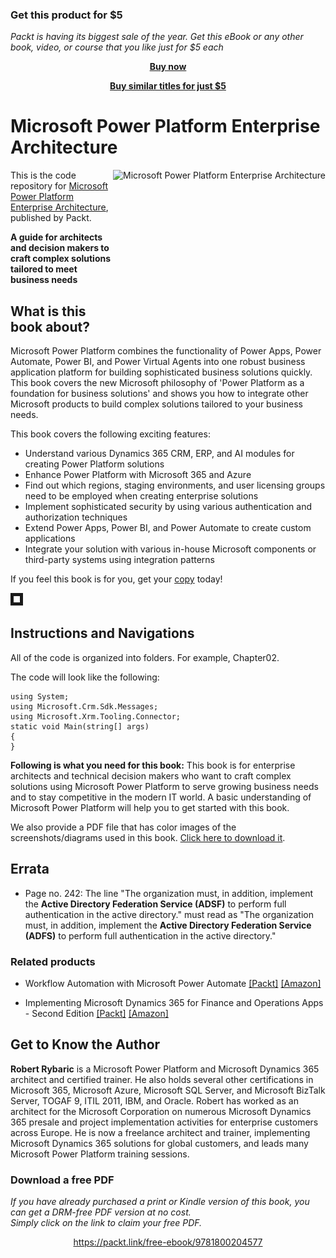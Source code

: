 
### Get this product for $5

<i>Packt is having its biggest sale of the year. Get this eBook or any other book, video, or course that you like just for $5 each</i>


<b><p align='center'>[Buy now](https://packt.link/9781800204577)</p></b>


<b><p align='center'>[Buy similar titles for just $5](https://subscription.packtpub.com/search)</p></b>


# Microsoft Power Platform Enterprise Architecture

<a href="https://www.packtpub.com/business-other/microsoft-power-platform-enterprise-architecture?utm_source=github&utm_medium=repository&utm_campaign=9781800204577"><img src="https://static.packt-cdn.com/products/9781800204577/cover/smaller" alt="Microsoft Power Platform Enterprise Architecture" height="256px" align="right"></a>

This is the code repository for [Microsoft Power Platform Enterprise Architecture](https://www.packtpub.com/business-other/microsoft-power-platform-enterprise-architecture?utm_source=github&utm_medium=repository&utm_campaign=9781800204577), published by Packt.

**A guide for architects and decision makers to craft complex solutions tailored to meet business needs**

## What is this book about?
Microsoft Power Platform combines the functionality of Power Apps, Power Automate, Power BI, and Power Virtual Agents into one robust business application platform for building sophisticated business solutions quickly. This book covers the new Microsoft philosophy of 'Power Platform as a foundation for business solutions' and shows you how to integrate other Microsoft products to build complex solutions tailored to your business needs. 

This book covers the following exciting features:
* Understand various Dynamics 365 CRM, ERP, and AI modules for creating Power Platform solutions
* Enhance Power Platform with Microsoft 365 and Azure
* Find out which regions, staging environments, and user licensing groups need to be employed when creating enterprise solutions
* Implement sophisticated security by using various authentication and authorization techniques
* Extend Power Apps, Power BI, and Power Automate to create custom applications
* Integrate your solution with various in-house Microsoft components or third-party systems using integration patterns

If you feel this book is for you, get your [copy](https://www.amazon.com/dp/1800204574) today!

<a href="https://www.packtpub.com/?utm_source=github&utm_medium=banner&utm_campaign=GitHubBanner"><img src="https://raw.githubusercontent.com/PacktPublishing/GitHub/master/GitHub.png" 
alt="https://www.packtpub.com/" border="5" /></a>

## Instructions and Navigations
All of the code is organized into folders. For example, Chapter02.

The code will look like the following:
```
using System;
using Microsoft.Crm.Sdk.Messages;
using Microsoft.Xrm.Tooling.Connector;
static void Main(string[] args)
{
}
```

**Following is what you need for this book:**
This book is for enterprise architects and technical decision makers who want to craft complex solutions using Microsoft Power Platform to serve growing business needs and to stay competitive in the modern IT world. A basic understanding of Microsoft Power Platform will help you to get started with this book.

We also provide a PDF file that has color images of the screenshots/diagrams used in this book. [Click here to download it](https://static.packt-cdn.com/downloads/9781800204577_ColorImages.pdf).

## Errata

* Page no. 242: The line "The organization must, in addition, implement the **Active Directory Federation Service (ADSF)** to perform full authentication in the active directory." must read as "The organization must, in addition, implement the **Active Directory Federation Service (ADFS)** to perform full authentication in the active directory."

### Related products
* Workflow Automation with Microsoft Power Automate [[Packt]](https://www.packtpub.com/product/workflow-automation-with-microsoft-power-automate/9781839213793?utm_source=github&utm_medium=repository&utm_campaign=9781839213793) [[Amazon]](https://www.amazon.com/dp/1839213795)

* Implementing Microsoft Dynamics 365 for Finance and Operations Apps - Second Edition [[Packt]](https://www.packtpub.com/product/implementing-microsoft-dynamics-365-for-finance-and-operations-apps-second-edition/9781789950847?utm_source=github&utm_medium=repository&utm_campaign=9781789950847) [[Amazon]](https://www.amazon.com/dp/178728333X)


## Get to Know the Author
**Robert Rybaric**
is a Microsoft Power Platform and Microsoft Dynamics 365 architect and certified trainer. He also holds several other certifications in Microsoft 365, Microsoft Azure, Microsoft SQL Server, and Microsoft BizTalk Server, TOGAF 9, ITIL 2011, IBM, and Oracle.
Robert has worked as an architect for the Microsoft Corporation on numerous Microsoft Dynamics 365 presale and project implementation activities for enterprise customers across Europe.
He is now a freelance architect and trainer, implementing Microsoft Dynamics 365 solutions for global customers, and leads many Microsoft Power Platform training sessions.
### Download a free PDF

 <i>If you have already purchased a print or Kindle version of this book, you can get a DRM-free PDF version at no cost.<br>Simply click on the link to claim your free PDF.</i>
<p align="center"> <a href="https://packt.link/free-ebook/9781800204577">https://packt.link/free-ebook/9781800204577 </a> </p>